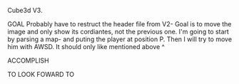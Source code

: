 Cube3d V3.

GOAL
Probably have to restruct the header file from V2- Goal is to move the image and only show its cordiantes, not the previous one. 
I'm going to start by parsing a map- and puting the player at position P. Then I will try to move him with AWSD. It should only like mentioned above ^

ACCOMPLISH

TO LOOK FOWARD TO
